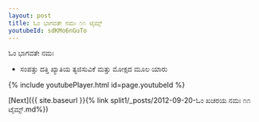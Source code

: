 ```yaml
---
layout: post
title: ಓಂ ಭಾಗವತೇ ನಮಃ ೧೧ ಟೈಮ್ಸ್
youtubeId: sdKMo6nGuTo
---
```

 
 
 ಓಂ ಭಾಗವತೇ ನಮಃ  
 
 -  ಸಂಪತ್ತು ದತ್ತಿ ಖ್ಯಾತಿಯ ತ್ಯಜಿಸುವಿಕೆ ಮತ್ತು ಮೋಕ್ಷದ ಮೂಲ ಯಾರು 
 
  
 
  
 
 
 
 
 
 


{% include youtubePlayer.html id=page.youtubeId %}
 
[Next]({{ site.baseurl }}{% link  split1/_posts/2012-09-20-ಓಂ ಖಚರಯ ನಮಃ ೧೧ ಟೈಮ್ಸ್.md%})
 
